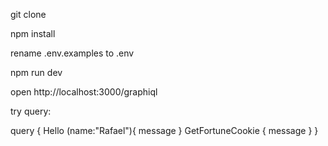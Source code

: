 git clone

npm install

rename .env.examples to .env

npm run dev

open http://localhost:3000/graphiql

try query:

query {
  Hello (name:"Rafael"){
    message
  }
  GetFortuneCookie {
    message
  }
}